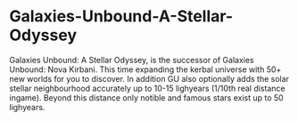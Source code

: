 # Galaxies-Unbound-A-Stellar-Odyssey
Galaxies Unbound: A Stellar Odyssey, is the successor of Galaxies Unbound: Nova Kirbani. This time expanding the kerbal universe with 50+ new worlds for you to discover. In addition GU also optionally adds the solar stellar neighbourhood accurately up to 10-15 lighyears (1/10th real distance ingame). Beyond this distance only notible and famous stars exist up to 50 lighyears.
